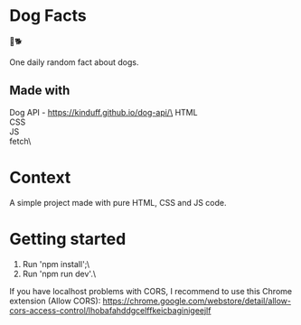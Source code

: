 # Dog Facts

:dog::dog2:

One daily random fact about dogs.

## Made with
Dog API - https://kinduff.github.io/dog-api/\
HTML\
CSS\
JS\
fetch\

# Context

A simple project made with pure HTML, CSS and JS code.

# Getting started

1. Run 'npm install';\
2. Run 'npm run dev'.\

If you have localhost problems with CORS, I recommend to use this Chrome extension (Allow CORS):
https://chrome.google.com/webstore/detail/allow-cors-access-control/lhobafahddgcelffkeicbaginigeejlf